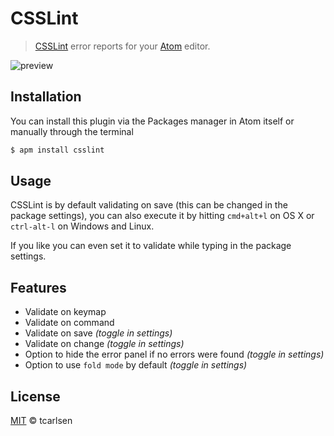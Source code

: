 # CSSLint

> [CSSLint](https://github.com/stubbornella/csslint) error reports for your [Atom](http://atom.io) editor.

![preview](https://raw.github.com/tcarlsen/atom-csslint/master/preview.jpg)

## Installation

You can install this plugin via the Packages manager in Atom itself or manually through the terminal

```bash
$ apm install csslint
```

## Usage

CSSLint is by default validating on save (this can be changed in the package settings), you can also execute it by hitting `cmd+alt+l` on OS X or `ctrl-alt-l` on Windows and Linux.

If you like you can even set it to validate while typing in the package settings.

## Features

 * Validate on keymap
 * Validate on command
 * Validate on save *(toggle in settings)*
 * Validate on change *(toggle in settings)*
 * Option to hide the error panel if no errors were found *(toggle in settings)*
 * Option to use `fold mode` by default *(toggle in settings)*

## License

[MIT](http://opensource.org/licenses/MIT) © tcarlsen
